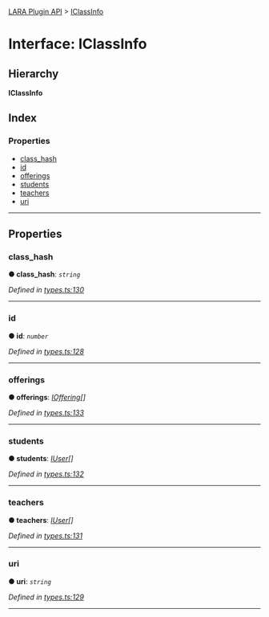 [LARA Plugin API](../README.md) > [IClassInfo](../interfaces/iclassinfo.md)

# Interface: IClassInfo

## Hierarchy

**IClassInfo**

## Index

### Properties

* [class_hash](iclassinfo.md#class_hash)
* [id](iclassinfo.md#id)
* [offerings](iclassinfo.md#offerings)
* [students](iclassinfo.md#students)
* [teachers](iclassinfo.md#teachers)
* [uri](iclassinfo.md#uri)

---

## Properties

<a id="class_hash"></a>

###  class_hash

**● class_hash**: *`string`*

*Defined in [types.ts:130](https://github.com/concord-consortium/lara/blob/b852b771/lara-typescript/src/plugin-api/types.ts#L130)*

___
<a id="id"></a>

###  id

**● id**: *`number`*

*Defined in [types.ts:128](https://github.com/concord-consortium/lara/blob/b852b771/lara-typescript/src/plugin-api/types.ts#L128)*

___
<a id="offerings"></a>

###  offerings

**● offerings**: *[IOffering](ioffering.md)[]*

*Defined in [types.ts:133](https://github.com/concord-consortium/lara/blob/b852b771/lara-typescript/src/plugin-api/types.ts#L133)*

___
<a id="students"></a>

###  students

**● students**: *[IUser](iuser.md)[]*

*Defined in [types.ts:132](https://github.com/concord-consortium/lara/blob/b852b771/lara-typescript/src/plugin-api/types.ts#L132)*

___
<a id="teachers"></a>

###  teachers

**● teachers**: *[IUser](iuser.md)[]*

*Defined in [types.ts:131](https://github.com/concord-consortium/lara/blob/b852b771/lara-typescript/src/plugin-api/types.ts#L131)*

___
<a id="uri"></a>

###  uri

**● uri**: *`string`*

*Defined in [types.ts:129](https://github.com/concord-consortium/lara/blob/b852b771/lara-typescript/src/plugin-api/types.ts#L129)*

___


